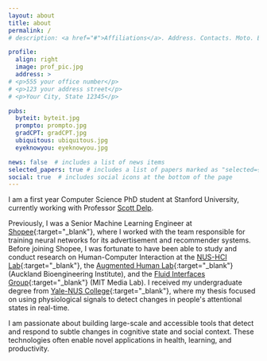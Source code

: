 ```yaml
---
layout: about
title: about
permalink: /
# description: <a href="#">Affiliations</a>. Address. Contacts. Moto. Etc.

profile:
  align: right
  image: prof_pic.jpg
  address: >
# <p>555 your office number</p>
# <p>123 your address street</p>
# <p>Your City, State 12345</p>

pubs:
  byteit: byteit.jpg
  prompto: prompto.jpg
  gradCPT: gradCPT.jpg
  ubiquitous: ubiquitous.jpg
  eyeknowyou: eyeknowyou.jpg

news: false  # includes a list of news items
selected_papers: true # includes a list of papers marked as "selected={true}"
social: true  # includes social icons at the bottom of the page
---
```

I am a first year Computer Science PhD student at Stanford University, currently working with Professor [Scott Delp](https://nmbl.stanford.edu/people/scott-delp/).  

Previously, I was a Senior Machine Learning Engineer at [Shopee](https://shopee.sg/){:target="_blank"}, where I worked with the team responsible for training neural networks for its advertisement and recommender systems. Before joining Shopee, I was fortunate to have been able to study and conduct research on Human-Computer Interaction at the [NUS-HCI Lab](https://www.nus-hci.org/v2/){:target="_blank"}, the [Augmented Human Lab](http://www.ahlab.org/){:target="_blank"} (Auckland Bioengineering Institute), and the [Fluid Interfaces Group](https://www.media.mit.edu/groups/fluid-interfaces/){:target="_blank"} (MIT Media Lab). I received my undergraduate degree from [Yale-NUS College](https://www.yale-nus.edu.sg/){:target="_blank"}, where my thesis focused on using physiological signals to detect changes in people's attentional states in real-time. 

I am passionate about building large-scale and accessible tools that detect and respond to subtle changes in cognitive state and social context. These technologies often enable novel applications in health, learning, and productivity.


<!-- I am passionate about building interfaces and sensing technologies to enhance people's sensory and cognitive abilities. The result is often a wearable device that has been programmed for real-life interventions. 
 -->
<!-- Write your biography here. Tell the world about yourself. Link to your favorite [subreddit](http://reddit.com){:target="\_blank"}. You can put a picture in, too. The code is already in, just name your picture `prof_pic.jpg` and put it in the `img/` folder.

Put your address / P.O. box / other info right below your picture. You can also disable any these elements by editing `profile` property of the YAML header of your `_pages/about.md`. Edit `_bibliography/papers.bib` and Jekyll will render your [publications page](/al-folio/publications/) automatically.

Link to your social media connections, too. This theme is set up to use [Font Awesome icons](http://fortawesome.github.io/Font-Awesome/){:target="\_blank"} and [Academicons](https://jpswalsh.github.io/academicons/){:target="\_blank"}, like the ones below. Add your Facebook, Twitter, LinkedIn, Google Scholar, or just disable all of them. -->
